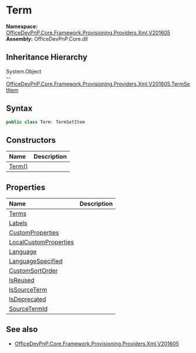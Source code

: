# Term
  

**Namespace:** [OfficeDevPnP.Core.Framework.Provisioning.Providers.Xml.V201605](OfficeDevPnP.Core.Framework.Provisioning.Providers.Xml.V201605.md)  
**Assembly:** OfficeDevPnP.Core.dll  
## Inheritance Hierarchy
System.Object  
-- [OfficeDevPnP.Core.Framework.Provisioning.Providers.Xml.V201605.TermSetItem](OfficeDevPnP.Core.Framework.Provisioning.Providers.Xml.V201605.TermSetItem.md)
## Syntax
```C#
public class Term: TermSetItem
```
## Constructors
|**Name**|**Description**|
|:-----|:-----|
| [Term()](OfficeDevPnP.Core.Framework.Provisioning.Providers.Xml.V201605.Term.Constructor1details.md) | 
## Properties
|**Name**|**Description**|
|:-----|:-----|
| [Terms](OfficeDevPnP.Core.Framework.Provisioning.Providers.Xml.V201605.Term.Terms.md) | 
| [Labels](OfficeDevPnP.Core.Framework.Provisioning.Providers.Xml.V201605.Term.Labels.md) | 
| [CustomProperties](OfficeDevPnP.Core.Framework.Provisioning.Providers.Xml.V201605.Term.CustomProperties.md) | 
| [LocalCustomProperties](OfficeDevPnP.Core.Framework.Provisioning.Providers.Xml.V201605.Term.LocalCustomProperties.md) | 
| [Language](OfficeDevPnP.Core.Framework.Provisioning.Providers.Xml.V201605.Term.Language.md) | 
| [LanguageSpecified](OfficeDevPnP.Core.Framework.Provisioning.Providers.Xml.V201605.Term.LanguageSpecified.md) | 
| [CustomSortOrder](OfficeDevPnP.Core.Framework.Provisioning.Providers.Xml.V201605.Term.CustomSortOrder.md) | 
| [IsReused](OfficeDevPnP.Core.Framework.Provisioning.Providers.Xml.V201605.Term.IsReused.md) | 
| [IsSourceTerm](OfficeDevPnP.Core.Framework.Provisioning.Providers.Xml.V201605.Term.IsSourceTerm.md) | 
| [IsDeprecated](OfficeDevPnP.Core.Framework.Provisioning.Providers.Xml.V201605.Term.IsDeprecated.md) | 
| [SourceTermId](OfficeDevPnP.Core.Framework.Provisioning.Providers.Xml.V201605.Term.SourceTermId.md) | 
## See also
- [OfficeDevPnP.Core.Framework.Provisioning.Providers.Xml.V201605](OfficeDevPnP.Core.Framework.Provisioning.Providers.Xml.V201605.md)
